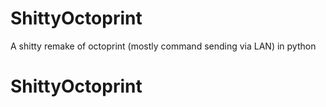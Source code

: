 # ShittyOctoprint
A shitty remake of octoprint (mostly command sending via LAN) in python
# ShittyOctoprint

